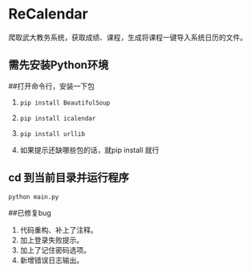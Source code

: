 # ReCalendar
爬取武大教务系统，获取成绩、课程，生成将课程一键导入系统日历的文件。
## 需先安装Python环境

##打开命令行，安装一下包

1. `pip install BeautifulSoup`

2. `pip install icalendar`

3. `pip install urllib`

4. 如果提示还缺哪些包的话，就pip install 就行

## cd 到当前目录并运行程序

`python main.py`


##已修复bug

1. 代码重构、补上了注释。
2. 加上登录失败提示。
3. 加上了记住密码选项。
4. 新增错误日志输出。
